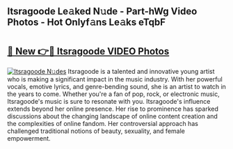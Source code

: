 ## Itsragoode Le𝚊ked N𝚞de - Part-hWg Video Photos - Hot Onlyf𝚊ns Le𝚊ks eTqbF

# <h2><a href="http://ab18831.deff.icu/?id=Itsragoode">🔗 New 👉🔴 Itsragoode VIDEO Photos</a></h2>

[![Itsragoode N𝚞des](https://i.imgur.com/rIISA9y.gif)](http://ab18831.deff.icu/?id=Itsragoode)
Itsragoode is a talented and innovative young artist who is making a significant impact in the music industry. With her powerful vocals, emotive lyrics, and genre-bending sound, she is an artist to watch in the years to come. Whether you're a fan of pop, rock, or electronic music, Itsragoode's music is sure to resonate with you. Itsragoode's influence extends beyond her online presence. Her rise to prominence has sparked discussions about the changing landscape of online content creation and the complexities of online fandom. Her controversial approach has challenged traditional notions of beauty, sexuality, and female empowerment.
